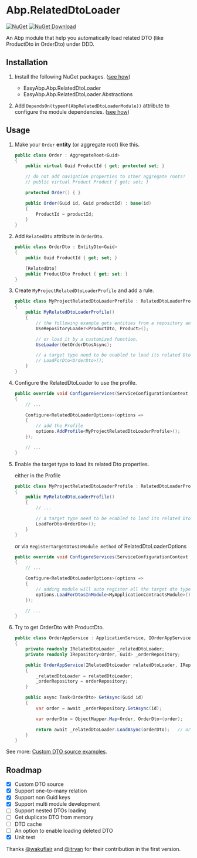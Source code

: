 # Abp.RelatedDtoLoader

[![NuGet](https://img.shields.io/nuget/v/EasyAbp.Abp.RelatedDtoLoader.svg?style=flat-square)](https://www.nuget.org/packages/EasyAbp.Abp.RelatedDtoLoader)
[![NuGet Download](https://img.shields.io/nuget/dt/EasyAbp.Abp.RelatedDtoLoader.svg?style=flat-square)](https://www.nuget.org/packages/EasyAbp.Abp.RelatedDtoLoader)

An Abp module that help you automatically load related DTO (like ProductDto in OrderDto) under DDD.

## Installation

1. Install the following NuGet packages. ([see how](https://github.com/EasyAbp/EasyAbpGuide/blob/master/How-To.md#add-nuget-packages))

    * EasyAbp.Abp.RelatedDtoLoader
    * EasyAbp.Abp.RelatedDtoLoader.Abstractions

1. Add `DependsOn(typeof(AbpRelatedDtoLoaderModule))` attribute to configure the module dependencies. ([see how](https://github.com/EasyAbp/EasyAbpGuide/blob/master/How-To.md#add-module-dependencies))

## Usage

1. Make your `Order` **entity** (or aggregate root) like this.
    ```csharp
    public class Order : AggregateRoot<Guid>
    {
        public virtual Guid ProductId { get; protected set; }

        // do not add navigation properties to other aggregate roots!
        // public virtual Product Product { get; set; }

        protected Order() { }

        public Order(Guid id, Guid productId) : base(id)
        {
            ProductId = productId;
        }
    }
    ```

1. Add `RelatedDto` attribute in `OrderDto`.
    ```csharp
	public class OrderDto : EntityDto<Guid>
	{
		public Guid ProductId { get; set; }

		[RelatedDto]
		public ProductDto Product { get; set; }
	}
    ```

1. Create `MyProjectRelatedDtoLoaderProfile` and add a rule.
    ```csharp
	public class MyProjectRelatedDtoLoaderProfile : RelatedDtoLoaderProfile
	{
		public MyRelatedDtoLoaderProfile()
		{
			// the following example gets entities from a repository and maps them to DTOs.
			UseRepositoryLoader<ProductDto, Product>();

			// or load it by a customized function.
			UseLoader(GetOrderDtosAsync);

			// a target type need to be enabled to load its related Dtos properties.
			// LoadForDto<OrderDto>();
		}
	}
    ```

1. Configure the RelatedDtoLoader to use the profile.
    ```csharp
	public override void ConfigureServices(ServiceConfigurationContext context)
	{
		// ...

		Configure<RelatedDtoLoaderOptions>(options =>
		{
			// add the Profile
			options.AddProfile<MyProjectRelatedDtoLoaderProfile>();
		});

		// ...
	}
    ```

1. Enable the target type to load its related Dto properties.

    either in the Profile
    ```csharp
	public class MyProjectRelatedDtoLoaderProfile : RelatedDtoLoaderProfile
	{
		public MyRelatedDtoLoaderProfile()
		{
			// ...

			// a target type need to be enabled to load its related Dtos properties.
			LoadForDto<OrderDto>();
		}
	}
    ```

    or via `RegisterTargetDtosInModule method` of RelatedDtoLoaderOptions
    ```csharp
	public override void ConfigureServices(ServiceConfigurationContext context)
	{
		// ...

		Configure<RelatedDtoLoaderOptions>(options =>
		{                                
			// adding module will auto register all the target dto types which contain any property with RelatedDto attribute.
			options.LoadForDtosInModule<MyApplicationContractsModule>();
		});

		// ...
	}
    ```

1. Try to get OrderDto with ProductDto.
    ```csharp
	public class OrderAppService : ApplicationService, IOrderAppService
	{
		private readonly IRelatedDtoLoader _relatedDtoLoader;
		private readonly IRepository<Order, Guid> _orderRepository;

		public OrderAppService(IRelatedDtoLoader relatedDtoLoader, IRepository<Order, Guid> orderRepository)
		{
			_relatedDtoLoader = relatedDtoLoader;
			_orderRepository = orderRepository;
		}

		public async Task<OrderDto> GetAsync(Guid id)
		{
			var order = await _orderRepository.GetAsync(id);

			var orderDto = ObjectMapper.Map<Order, OrderDto>(order);

			return await _relatedDtoLoader.LoadAsync(orderDto);   // orderDto.Product should have been loaded.
		}
	}
    ```

See more: [Custom DTO source examples](/docs/CustomDtoSource.md).

## Roadmap

- [x] Custom DTO source
- [x] Support one-to-many relation
- [x] Support non Guid keys
- [x] Support multi module development
- [ ] Support nested DTOs loading
- [ ] Get duplicate DTO from memory
- [ ] DTO cache
- [ ] An option to enable loading deleted DTO
- [x] Unit test

Thanks [@wakuflair](https://github.com/wakuflair) and [@itryan](https://github.com/itryan) for their contribution in the first version.
